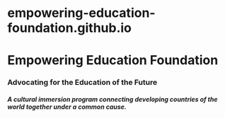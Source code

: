 # empowering-education-foundation.github.io
<!DOCTYPE html>
<html>
	<head>
		<link rel="stylesheet" href="style.css">
	</head>
	<body>
		<h1> Empowering Education Foundation </h1>
		<h3> Advocating for the Education of the Future </h3>
		<h5> A cultural immersion program connecting developing countries of the world together under a common cause. </h5>
	</body>
</html>
